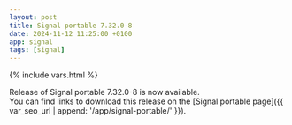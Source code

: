 ```yaml
---
layout: post
title: Signal portable 7.32.0-8
date: 2024-11-12 11:25:00 +0100
app: signal
tags: [signal]
---
```

{% include vars.html %}

Release of Signal portable 7.32.0-8 is now available.<br />
You can find links to download this release on the [Signal portable page]({{ var_seo_url | append: '/app/signal-portable/' }}).
